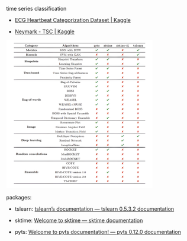 time series classification

- [ECG Heartbeat Categorization Dataset | Kaggle](https://www.kaggle.com/datasets/shayanfazeli/heartbeat)

- [Neymark - TSC | Kaggle](https://www.kaggle.com/competitions/neymark-tsc/data?select=train_y.npy)

<img title="" src="stat.png" alt="Информация по работе с различными пакетами python (с учебного курса)" width="395" data-align="inline">

packages:

- tslearn: [tslearn’s documentation &#8212; tslearn 0.5.3.2 documentation](https://tslearn.readthedocs.io/en/stable/index.html#)

- sktime: [Welcome to sktime &#8212; sktime documentation](http://www.sktime.net/en/latest/index.html)

- pyts: [Welcome to pyts documentation! &#8212; pyts 0.12.0 documentation](https://pyts.readthedocs.io/en/stable/index.html)
